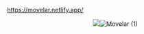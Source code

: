 https://movelar.netlify.app/
<p align="center">
  <img src="https://github.com/gdutralagares/movelar-project/assets/61439293/ad9b83df-e14c-469a-ba68-7d24f8283d88)"




![Movelar (1)](https://github.com/gdutralagares/movelar-project/assets/61439293/b84a55d6-3b15-4b4c-90f3-b04d8811a35a)

  </p>
